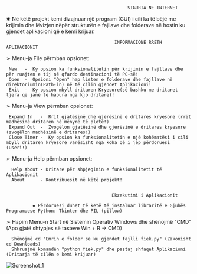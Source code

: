                                                   SIGURIA NE INTERNET


✸ Në këtë projekt kemi dizajnuar një program (GUI) i cili ka të bëjë me krijimin dhe lëvizjen nëpër strukturën e fajllave dhe folderave në hostin ku gjendet aplikacioni që e kemi krijuar.


                                             INFORMACIONE RRETH APLIKACIONIT


➢  Menu-ja File përmban opsionet:
      
     New   -  Ky opsion ka funksionalitetin për krijimin e fajllave dhe për ruajten e tij në qfardo destinacioni të PC-së!
     Open  -  Opsioni "Open" hap listen e folderave dhe fajllave në direktoriumin(Path-in) në të cilin gjendet Aplikacioni!
     Exit  -  Ky opsion mbyll dritaren Kryesore(së bashku me dritaret tjera që janë të hapura nga kjo dritare)!
                                        

➢  Menu-ja View përmban opsionet:

     Expand In   -  Rrit gjatësinë dhe gjerësinë e dritares kryesore (rrit madhësinë dritaren në mënyrë të plotë!)
     Expand Out  -  Zvogëlon gjatësinë dhe gjerësinë e dritares kryesore (zvogëlon madhësinë e dritares!)
     Close Timer -  Ky opsion ka funksionalitetin e një kohëmatësi i cili mbyll dritaren kryesore varësisht nga koha që i jep përdoruesi (Useri!)
  
  
➢  Menu-ja Help përmban opsionet:
 
      Help About - Dritare për shpjegimin e funksionalitetit të Aplikacionit
      About      - Kontribuesit në këtë projekt!
      
      
                                            Ekzekutimi i Aplikacionit 
                                           
              ✸ Përdoruesi duhet të ketë të instaluar libraritë e Gjuhës Programuese Python: Tkinter dhe PIL (pillow)                           
                                  
➢ Hapim Menu-n Start në Sistemin Operativ Windows dhe shënojmë "CMD" (Apo gjatë shtypjes së tasteve Win + R -> CMD)
            
      Shënojmë cd "Emrin e folder se ku gjendet fajlli fiek.py" (Zakonisht cd Downloads)
      Shkruajmë komandën "python fiek.py" dhe pastaj shfaqet Aplikacioni (Dritarja të cilën e kemi krijuar)
      
![Screenshot_1](https://user-images.githubusercontent.com/61246827/107861449-03799d80-6e46-11eb-97ef-3af2533f70c9.png)

    

